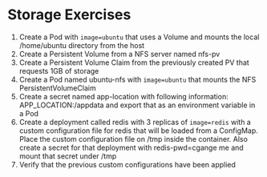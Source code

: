 # Storage Exercises

1. Create a Pod with ```image=ubuntu``` that uses a Volume and mounts the local /home/ubuntu directory from the host
2. Create a Persistent Volume from a NFS server named nfs-pv
3. Create a Persistent Volume Claim from the previously created PV that requests 1GB of storage
4. Create a Pod named ubuntu-nfs with ```image=ubuntu``` that mounts the NFS PersistentVolumeClaim
5. Create a secret named app-location with following information: APP_LOCATION:/appdata and export that as an environment variable in a Pod
6. Create a deployment called redis with 3 replicas of ```image=redis``` with a custom configuration file for redis that will be loaded from a ConfigMap. Place the custom configuration file on /tmp inside the container. Also create a secret for that deployment with redis-pwd=cgange me and mount that secret under /tmp
7. Verify that the previous custom configurations have been applied
